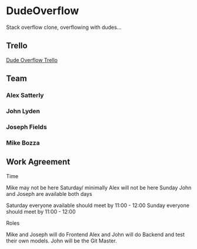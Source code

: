 # DudeOverflow
Stack overflow clone, overflowing with dudes...

## Trello

[Dude Overflow Trello](https://github.com/nyc-dragonflies-2015/DudeOverflow.git)


## Team
### Alex Satterly
### John Lyden
### Joseph Fields
### Mike Bozza

## Work Agreement

Time

Mike may not be here Saturday/ minimally
Alex will not be here Sunday
John and Joseph are available both days

Saturday everyone available should meet by 11:00 - 12:00
Sunday everyone should meet by 11:00 - 12:00


Roles

Mike and Joseph will do Frontend
Alex and John will do Backend and test their own models.
John will be the Git Master.
